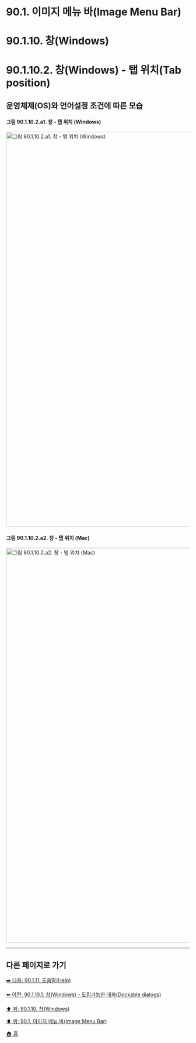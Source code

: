# 90.1. 이미지 메뉴 바(Image Menu Bar)
# 90.1.10. 창(Windows)
# 90.1.10.2. 창(Windows) - 탭 위치(Tab position)
## 운영체제(OS)와 언어설정 조건에 따른 모습
#### 그림 90.1.10.2.a1. 창 - 탭 위치 (Windows)
<img width="1080" alt="그림 90.1.10.2.a1. 창 - 탭 위치 (Windows)" environment="Windows 10 GIMP 2.10.36" src="https://github.com/wonder13662/gimp/assets/15767104/20146186-d24e-4599-9a4f-50aac58fb2c9">

#### 그림 90.1.10.2.a2. 창 - 탭 위치 (Mac)
<img width="1080" alt="그림 90.1.10.2.a2. 창 - 탭 위치 (Mac)" environment="MacOS:Sonoma 14.2.1 GIMP 2.10.36" src="https://github.com/wonder13662/gimp/assets/15767104/3bf4df01-f79f-42e8-ba4c-566653a2e41f">

***

## 다른 페이지로 가기

[➡️ 다음: 90.1.11. 도움말(Help)](./90-01-11-help.md)

[⬅️ 이전: 90.1.10.1. 창(Windows) - 도킹가능한 대화(Dockable dialogs)](./90-01-10-windowsx-01-dockable_dialogs.md)

[⬆️ 위: 90.1.10. 창(Windows)](./90-01-10-windows.md)

[⬆️ 위: 90.1. 이미지 메뉴 바(Image Menu Bar)](./90-01-00-image-menu-bar.md)

[🏠 홈](./00-home.md)
